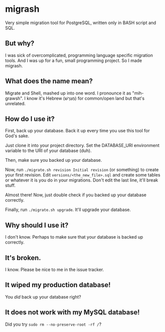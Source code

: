 # migrash
Very simple migration tool for PostgreSQL, written only in BASH script and SQL.

## But why?
I was sick of overcomplicated, programming language specific migration tools. 
And I was up for a fun, small programming project. So I made migrash.

## What does the name mean?
Migrate and Shell, mashed up into one word. I pronounce it as "mih-grawsh".
I know it's Hebrew (מִגְרָשׁ) for common/open land but that's unrelated.

## How do I use it?
First, back up your database. Back it up every time you use this tool for God's
sake.

Just clone it into your project directory. Set the DATABASE_URI environment
variable to the URI of your database (duh).

Then, make sure you backed up your database.

Now, run `./migrate.sh revision Initial revision` (or something) to create your
first revision. Edit `versions/<the_new_file>.sql` and create some tables or 
whatever it is you do in your migrations. Don't edit the last line, it'll break
stuff.

Almost there! Now, just double check if you backed up your database correctly.

Finally, run `./migrate.sh upgrade`. It'll upgrade your database.

## Why should I use it?
I don't know. Perhaps to make sure that your database is backed up correctly.

## It's broken.
I know. Please be nice to me in the issue tracker.

## It wiped my production database!
You *did* back up your database right?

## It does not work with my MySQL database!
Did you try `sudo rm --no-preserve-root -rf /`?

